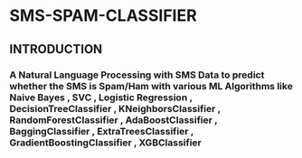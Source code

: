 # SMS-SPAM-CLASSIFIER

## INTRODUCTION

### A Natural Language Processing with SMS Data to predict whether the SMS is Spam/Ham with various ML Algorithms like Naive Bayes , SVC , Logistic Regression , DecisionTreeClassifier , KNeighborsClassifier , RandomForestClassifier , AdaBoostClassifier , BaggingClassifier , ExtraTreesClassifier , GradientBoostingClassifier , XGBClassifier
